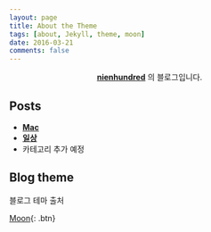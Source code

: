 ```yaml
---
layout: page
title: About the Theme
tags: [about, Jekyll, theme, moon]
date: 2016-03-21
comments: false
---
```

    
<center><a href="http://nine-hundred.github.io/Blog"><b>nienhundred</b></a> 의 블로그입니다.</center>

## Posts
* <a href="http://nine-hundred.github.io/Blog"><b>Mac</b></a>
* <a href="http://nine-hundred.github.io/Blog"><b>일상</b></a>
* 카테고리 추가 예정

## Blog theme
블로그 테마 출처
      
[Moon](https://github.com/TaylanTatli/Moon){: .btn}
